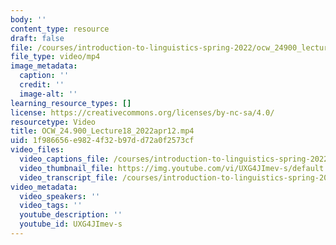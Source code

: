 ```yaml
---
body: ''
content_type: resource
draft: false
file: /courses/introduction-to-linguistics-spring-2022/ocw_24900_lecture18_2022apr12_360p_16_9.mp4
file_type: video/mp4
image_metadata:
  caption: ''
  credit: ''
  image-alt: ''
learning_resource_types: []
license: https://creativecommons.org/licenses/by-nc-sa/4.0/
resourcetype: Video
title: OCW_24.900_Lecture18_2022apr12.mp4
uid: 1f986656-e982-4f32-b97d-d72a0f2573cf
video_files:
  video_captions_file: /courses/introduction-to-linguistics-spring-2022-spring-2022/1-16ySkB8tERkYHAHHiaNRvPteK8bqYXw_transcript.webvtt
  video_thumbnail_file: https://img.youtube.com/vi/UXG4JImev-s/default.jpg
  video_transcript_file: /courses/introduction-to-linguistics-spring-2022-spring-2022/1-16ySkB8tERkYHAHHiaNRvPteK8bqYXw_transcript.pdf
video_metadata:
  video_speakers: ''
  video_tags: ''
  youtube_description: ''
  youtube_id: UXG4JImev-s
---
```

